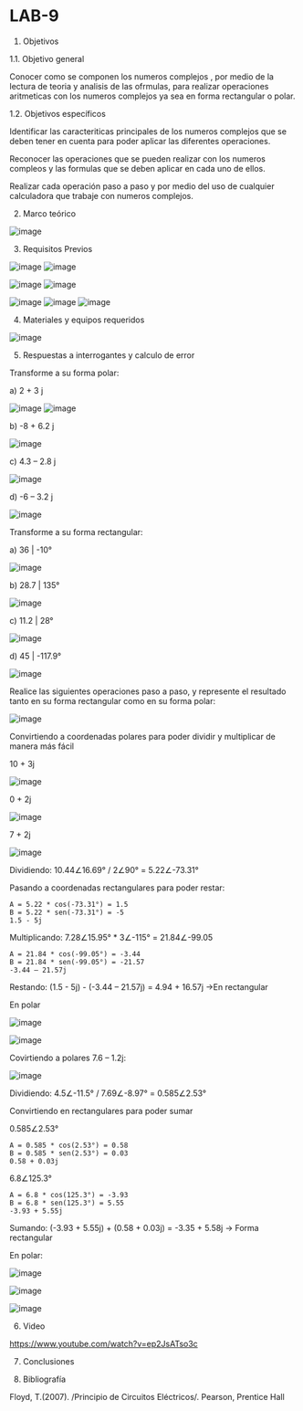 # LAB-9

1. Objetivos

1.1. Objetivo general 

Conocer como se componen los numeros complejos , por medio de la lectura de teoria y analisis de las ofrmulas, para realizar operaciones aritmeticas con los numeros complejos ya sea en forma rectangular o polar. 

1.2. Objetivos específicos 

Identificar las caracteriticas principales de los numeros complejos que se deben tener en cuenta para poder aplicar las diferentes operaciones.

Reconocer las operaciones que se pueden realizar con los numeros compleos y las formulas que se deben aplicar en cada uno de ellos. 

Realizar cada operación  paso a paso y  por medio del uso de cualquier calculadora que trabaje con numeros complejos. 

2. Marco teórico 

![image](https://user-images.githubusercontent.com/93958596/155653078-33e9ea84-70ab-4d24-8759-ad21418e69cf.png)

3. Requisitos Previos 

![image](https://user-images.githubusercontent.com/94153604/155648597-be334852-da4d-4c4d-a9cf-6180b94d8a57.png)
![image](https://user-images.githubusercontent.com/94153604/155648598-97f3b168-77db-48e8-9c9f-04334d596a4b.png)

![image](https://user-images.githubusercontent.com/94153604/155648619-bf73342e-87a5-4ad6-beac-bef3cb2f6724.png)
![image](https://user-images.githubusercontent.com/94153604/155648636-c07a6c6d-0a05-4e9e-80ba-853f5b5b118c.png)

![image](https://user-images.githubusercontent.com/94153604/155648644-44923555-0dc1-4962-950b-551846766f4b.png)
![image](https://user-images.githubusercontent.com/94153604/155648652-9716f62f-9db1-48b4-ac2c-f02edb560ad9.png)
![image](https://user-images.githubusercontent.com/94153604/155648661-c2ac4649-f569-4aea-902a-34a87c852aa4.png)

4. Materiales y equipos requeridos

![image](https://user-images.githubusercontent.com/93958596/155653170-d68ac2ec-2073-4a8b-82ba-371566715024.png)

5. Respuestas a interrogantes y calculo de error 

Transforme a su forma polar:

a) 2 + 3 j 

![image](https://user-images.githubusercontent.com/93958596/155653301-fa693c8b-6498-4c29-a468-257ce2e25570.png)
![image](https://user-images.githubusercontent.com/93958596/155653315-093e8007-3f36-4fe7-bfef-eab57caf1011.png)

b) -8 + 6.2 j 

![image](https://user-images.githubusercontent.com/93958596/155653379-e0660d3f-0f03-4c4c-b661-3f28d14644c2.png)

c) 4.3 – 2.8 j 

![image](https://user-images.githubusercontent.com/93958596/155653414-2abc6898-21d2-45ce-aa45-feddebcecf66.png)

d) -6 – 3.2 j 

![image](https://user-images.githubusercontent.com/93958596/155653460-35b78282-41af-4d11-aa69-cabe0099ebc5.png)

Transforme a su forma rectangular:

a) 36 | -10° 

![image](https://user-images.githubusercontent.com/93958596/155653607-7b65c823-802c-4f98-a3b1-b97e9fa0114c.png)

b) 28.7 | 135° 

![image](https://user-images.githubusercontent.com/93958596/155653660-05b85bdb-4963-4847-a0a0-43261b853a4d.png)

c) 11.2 | 28° 

![image](https://user-images.githubusercontent.com/93958596/155653689-be353e72-a9c6-42c7-91a1-26a802c3aea9.png)

d) 45 | -117.9° 

![image](https://user-images.githubusercontent.com/93958596/155653719-ae740f33-3c10-41c1-b8a9-a6dcb9b04ffc.png)

Realice las siguientes operaciones paso a paso, y represente el resultado tanto en su forma rectangular como en su forma polar:

![image](https://user-images.githubusercontent.com/93958596/155653870-e1b9187d-6c9d-4abf-8597-c7f73e5bedd5.png)

Convirtiendo a coordenadas polares para poder dividir y multiplicar de manera más fácil

10 + 3j

![image](https://user-images.githubusercontent.com/93958596/155654053-647835e5-8720-4386-bd8a-455c41db44ae.png)

0 + 2j

![image](https://user-images.githubusercontent.com/93958596/155654060-e199e07d-719e-4a4b-be65-7f357ab4cd73.png)

7 + 2j

![image](https://user-images.githubusercontent.com/93958596/155654076-9957302d-910d-45bb-a0ab-220046018c3b.png)

Dividiendo: 10.44∠16.69° / 2∠90° = 5.22∠-73.31°

Pasando a coordenadas rectangulares para poder restar:

    A = 5.22 * cos(-73.31°) = 1.5
    B = 5.22 * sen(-73.31°) = -5
    1.5 - 5j

Multiplicando: 7.28∠15.95° * 3∠-115° = 21.84∠-99.05

    A = 21.84 * cos(-99.05°) = -3.44
    B = 21.84 * sen(-99.05°) = -21.57
    -3.44 – 21.57j

Restando: (1.5 - 5j) - (-3.44 – 21.57j) = 4.94 + 16.57j ->En rectangular

En polar

![image](https://user-images.githubusercontent.com/93958596/155654203-b8541ff6-c803-42c9-9cc7-38eecc9a0d94.png)

![image](https://user-images.githubusercontent.com/93958596/155654242-4273ec4c-c500-48bf-97b4-38070df8158e.png)

Covirtiendo a polares	7.6 – 1.2j:

![image](https://user-images.githubusercontent.com/93958596/155654328-8616d592-deb6-41ef-9e5d-1c9f74300033.png)

Dividiendo: 4.5∠-11.5° / 7.69∠-8.97° = 0.585∠2.53°

Convirtiendo en rectangulares para poder sumar

0.585∠2.53°

    A = 0.585 * cos(2.53°) = 0.58
    B = 0.585 * sen(2.53°) = 0.03 
    0.58 + 0.03j

6.8∠125.3°

    A = 6.8 * cos(125.3°) = -3.93
    B = 6.8 * sen(125.3°) = 5.55
    -3.93 + 5.55j

Sumando: (-3.93 + 5.55j) + (0.58 + 0.03j) = -3.35 + 5.58j -> Forma rectangular

En polar:

![image](https://user-images.githubusercontent.com/93958596/155654471-49ec0ca6-e670-4a19-ab93-d687c1917e37.png)

![image](https://user-images.githubusercontent.com/93958596/155654487-10d39f75-7ca1-4cc8-9ef7-49ff75ea014c.png)

![image](https://user-images.githubusercontent.com/93958596/155654604-973a6106-0ba7-429b-a1bc-69daa5e5230f.png)

6. Video

https://www.youtube.com/watch?v=ep2JsATso3c

7. Conclusiones

8. Bibliografía 

Floyd, T.(2007). /Principio de Circuitos Eléctricos/. Pearson, Prentice Hall
